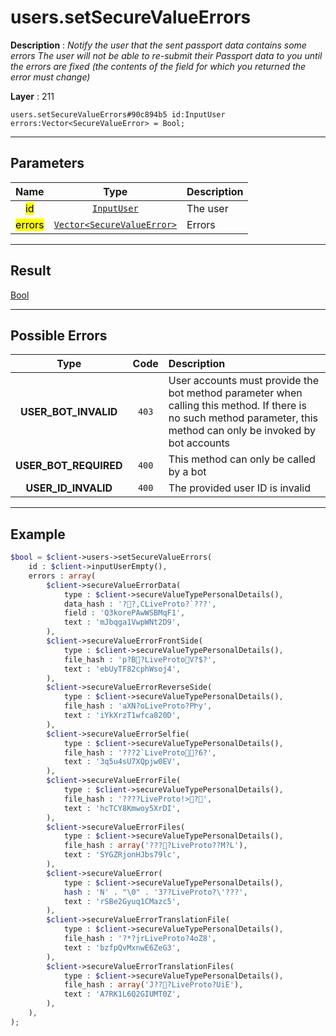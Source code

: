 # users.setSecureValueErrors

**Description** : *Notify the user that the sent passport data contains some errors The user will not be able to re\-submit their Passport data to you until the errors are fixed \(the contents of the field for which you returned the error must change\)*

**Layer** : 211

```tl
users.setSecureValueErrors#90c894b5 id:InputUser errors:Vector<SecureValueError> = Bool;
```

---

## Parameters

| Name | Type | Description |
| :---: | :---: | :--- |
| <mark>id</mark> | [`InputUser`](type/InputUser) | The user |
| <mark>errors</mark> | [`Vector<SecureValueError>`](type/SecureValueError) | Errors |

---

## Result

[Bool](type/Bool)

---

## Possible Errors

| Type | Code | Description |
| :---: | :---: | :--- |
| **USER_BOT_INVALID** | `403` | User accounts must provide the bot method parameter when calling this method. If there is no such method parameter, this method can only be invoked by bot accounts |
| **USER_BOT_REQUIRED** | `400` | This method can only be called by a bot |
| **USER_ID_INVALID** | `400` | The provided user ID is invalid |

---

## Example

```php
$bool = $client->users->setSecureValueErrors(
	id : $client->inputUserEmpty(),
	errors : array(
		$client->secureValueErrorData(
			type : $client->secureValueTypePersonalDetails(),
			data_hash : '??,CLiveProto?`???',
			field : 'Q3korePAwWSBMqF1',
			text : 'mJbqga1VwpWNt2D9',
		),
		$client->secureValueErrorFrontSide(
			type : $client->secureValueTypePersonalDetails(),
			file_hash : 'p?B?LiveProtoV?$?',
			text : 'ebUyTF82cphWsoj4',
		),
		$client->secureValueErrorReverseSide(
			type : $client->secureValueTypePersonalDetails(),
			file_hash : 'aXN?oLiveProto?PԻy',
			text : 'iYkXrzT1wfca820D',
		),
		$client->secureValueErrorSelfie(
			type : $client->secureValueTypePersonalDetails(),
			file_hash : '???2`LiveProto?6?',
			text : '3q5u4sU7XQpjw0EV',
		),
		$client->secureValueErrorFile(
			type : $client->secureValueTypePersonalDetails(),
			file_hash : '????LiveProto!>?',
			text : 'hcTCY8Kmwoy5XrDI',
		),
		$client->secureValueErrorFiles(
			type : $client->secureValueTypePersonalDetails(),
			file_hash : array('????LiveProto??M?L'),
			text : 'SYGZRjonHJbs79lc',
		),
		$client->secureValueError(
			type : $client->secureValueTypePersonalDetails(),
			hash : 'N' . "\0" . '3??LiveProto?\'???',
			text : 'rSBe2Gyuq1CMazc5',
		),
		$client->secureValueErrorTranslationFile(
			type : $client->secureValueTypePersonalDetails(),
			file_hash : '?*?jrLiveProto?4oZ8',
			text : 'bzfpQvMxnwE6ZeG3',
		),
		$client->secureValueErrorTranslationFiles(
			type : $client->secureValueTypePersonalDetails(),
			file_hash : array('J???LiveProto?UiE'),
			text : 'A7RK1L6Q2GIUMT0Z',
		),
	),
);
```
